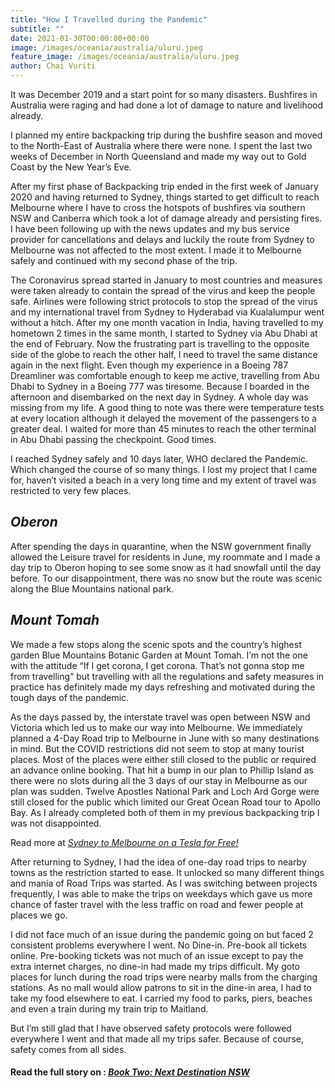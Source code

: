 ```yaml
---
title: "How I Travelled during the Pandemic"
subtitle: ""
date: 2021-01-30T00:00:00+00:00
image: /images/oceania/australia/uluru.jpeg
feature_image: /images/oceania/australia/uluru.jpeg
author: Chai Vuriti
---
```

It was December 2019 and a start point for so many disasters. Bushfires in Australia were raging and had done a lot of damage to nature and livelihood already. 

I planned my entire backpacking trip during the bushfire season and moved to the North-East of Australia where there were none. I spent the last two weeks of December in North Queensland and made my way out to Gold Coast by the New Year’s Eve. 

After my first phase of Backpacking trip ended in the first week of January 2020 and having returned to Sydney, things started to get difficult to reach Melbourne where I have to cross the hotspots of bushfires via southern NSW and Canberra which took a lot of damage already and persisting fires. I have been following up with the news updates and my bus service provider for cancellations and delays and luckily the route from Sydney to Melbourne was not affected to the most extent. I made it to Melbourne safely and continued with my second phase of the trip. 

The Coronavirus spread started in January to most countries and measures were taken already to contain the spread of the virus and keep the people safe. Airlines were following strict protocols to stop the spread of the virus and my international travel from Sydney to Hyderabad via Kualalumpur went without a hitch. After my one month vacation in India, having travelled to my hometown 2 times in the same month, I started to Sydney via Abu Dhabi at the end of February. Now the frustrating part is travelling to the opposite side of the globe to reach the other half, I need to travel the same distance again in the next flight. Even though my experience in a Boeing 787 Dreamliner was comfortable enough to keep me active, travelling from Abu Dhabi to Sydney in a Boeing 777 was tiresome. Because I boarded in the afternoon and disembarked on the next day in Sydney. A whole day was missing from my life. A good thing to note was there were temperature tests at every location although it delayed the movement of the passengers to a greater deal. I waited for more than 45 minutes to reach the other terminal in Abu Dhabi passing the checkpoint. Good times.

I reached Sydney safely and 10 days later, WHO declared the Pandemic. Which changed the course of so many things. I lost my project that I came for, haven’t visited a beach in a very long time and my extent of travel was restricted to very few places. 

## *Oberon*

After spending the days in quarantine, when the NSW government finally allowed the Leisure travel for residents in June, my roommate and I made a day trip to Oberon hoping to see some snow as it had snowfall until the day before. To our disappointment, there was no snow but the route was scenic along the Blue Mountains national park. 

## *Mount Tomah*

We made a few stops along the scenic spots and the country’s highest garden Blue Mountains Botanic Garden at Mount Tomah.
I’m not the one with the attitude “If I get corona, I get corona. That’s not gonna stop me from travelling“ but travelling with all the regulations and safety measures in practice has definitely made my days refreshing and motivated during the tough days of the pandemic. 

As the days passed by, the interstate travel was open between NSW and Victoria which led us to make our way into Melbourne. We immediately planned a 4-Day Road trip to Melbourne in June with so many destinations in mind. But the COVID restrictions did not seem to stop at many tourist places. Most of the places were either still closed to the public or required an advance online booking. That hit a bump in our plan to Phillip Island as there were no slots during all the 3 days of our stay in Melbourne as our plan was sudden. Twelve Apostles National Park and Loch Ard Gorge were still closed for the public which limited our Great Ocean Road tour to Apollo Bay. As I already completed both of them in my previous backpacking trip I was not disappointed. 

Read more at *[Sydney to Melbourne on a Tesla for Free!](../sydney-melbourne-telsa-free)*

After returning to Sydney, I had the idea of one-day road trips to nearby towns as the restriction started to ease. It unlocked so many different things and mania of Road Trips was started. As I was switching between projects frequently, I was able to make the trips on weekdays which gave us more chance of faster travel with the less traffic on road and fewer people at places we go.

I did not face much of an issue during the pandemic going on but faced 2 consistent problems everywhere I went. No Dine-in. Pre-book all tickets online. Pre-booking tickets was not much of an issue except to pay the extra internet charges, no dine-in had made my trips difficult. My goto places for lunch during the road trips were nearby malls from the charging stations. As no mall would allow patrons to sit in the dine-in area, I had to take my food elsewhere to eat. I carried my food to parks, piers, beaches and even a train during my train trip to Maitland. 

But I’m still glad that I have observed safety protocols were followed everywhere I went and that made all my trips safer. Because of course, safety comes from all sides.

#### Read the full story on : *[Book Two: Next Destination NSW](../book-two)*

